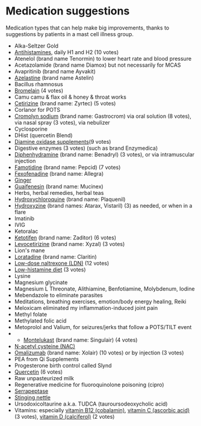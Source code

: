 # Medication suggestions

Medication types that can help make big improvements, thanks to suggestions by patients in a mast cell illness group.

* Alka-Seltzer Gold
* [Antihistamines](../antihistamines/), daily H1 and H2 (10 votes)
* Atenelol (brand name Tenormin) to lower heart rate and blood pressure
* Acetazolamide (brand name Diamox) but not necessarily for MCAS
* Avapritinib (brand name Ayvakit)
* [Azelastine](../azelastine/) (brand name Astelin)
* Bacillus rhamnosus
* [Bromelain](../bromelain/) (4 votes)
* Camu camu & flax oil & honey & throat works
* [Cetirizine](../cetirizine/) (brand name: Zyrtec) (5 votes)
* Corlanor for POTS
* [Cromolyn sodium](../cromolyn-sodium/) (brand name: Gastrocrom) via oral solution (8 votes), via nasal spray (3 votes), via nebulizer
* Cyclosporine
* DHist (quercetin Blend)
* [Diamine oxidase supplements](../diamine-oxidase-supplements/)(9 votes)
* Digestive enzymes (3 votes) (such as brand Enzymedica)
* [Diphenhydramine](../diphenhydramine/) (brand name: Benadryl) (3 votes), or via intramuscular injection
* [Famotidine](../famotidine/) (brand name: Pepcid) (7 votes)
* [Fexofenadine](../fexofenadine/) (brand name: Allegra)
* [Ginger](../ginger/)
* [Guaifenesin](../guaifenesin/) (brand name: Mucinex)
* Herbs, herbal remedies, herbal teas
* [Hydroxychloroquine](../hydroxychloroquine/) (brand name: Plaquenil)
* [Hydroxyzine](../hydroxyzine/) (brand names: Atarax, Vistaril) (3) as needed, or when in a flare
* Imatinib
* IVIG
* Ketoralac
* [Ketotifen](../ketotifen/) (brand name: Zaditor) (6 votes)
* [Levocetirizine](../levocetirizine/) (brand name: Xyzal) (3 votes)
* Lion's mane
* [Loratadine](../loratadine/) (brand name: Claritin)
* [Low-dose naltrexone (LDN)](../low-dose-naltrexone/) (12 votes)
* [Low-histamine diet](../low-histamine-diet/) (3 votes)
* Lysine
* Magnesium glycinate
* Magnesium L Threonate, Alithiamine, Benfotiamine, Molybdenum, Iodine
* Mebendazole to eliminate parasites
* Meditations, breathing exercises, emotion/body energy healing, Reiki
* Meloxicam eliminated my inflammation-induced joint pain
* Methyl folate
* Methylated folic acid
* Metoprolol and Valium, for seizures/jerks that follow a POTS/TILT event
* * [Montelukast](../montelukast/) (brand name: Singulair) (4 votes)
* [N-acetyl cysteine (NAC)](../n-acetyl-cysteine/)
* [Omalizumab](../omalizumab/) (brand name: Xolair) (10 votes) or by injection (3 votes)
* PEA from Qi Supplements
* Progesterone birth control called Slynd
* [Quercetin](../quercetin/) (6 votes)
* Raw unpasteurized milk
* Regenerative medicine for fluoroquinolone poisoning (cipro)
* [Serrapeptase](../serrapeptase/)
* [Stinging nettle](../stinging-nettle/)
* Ursodoxicoltaurine a.k.a. TUDCA (tauroursodeoxycholic acid)
* Vitamins: especially [vitamin B12 (cobalamin)](../vitamin-b12-cobalamin/), [vitamin C (ascorbic acid)](../vitamin-c-ascorbic-acid/) (3 votes), [vitamin D (calciferol)](../vitamin-d-calciferol/) (2 votes)
